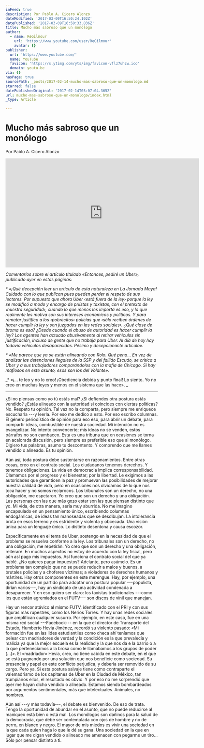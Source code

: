 ```yaml
---
inFeed: true
description: Por Pablo A. Cicero Alonzo
dateModified: '2017-03-09T16:50:24.102Z'
datePublished: '2017-03-09T16:50:33.836Z'
title: Mucho más sabroso que un monólogo
author:
  - name: ReGilmour
    url: 'https://www.youtube.com/user/ReGilmour'
    avatar: {}
publisher:
  url: 'https://www.youtube.com/'
  name: YouTube
  favicon: 'https://s.ytimg.com/yts/img/favicon-vflz7uhzw.ico'
  domain: youtu.be
via: {}
hasPage: true
sourcePath: _posts/2017-02-14-mucho-mas-sabroso-que-un-monologo.md
starred: false
datePublishedOriginal: '2017-02-14T03:07:04.365Z'
url: mucho-mas-sabroso-que-un-monologo/index.html
_type: Article

---
```

# Mucho más sabroso que un monólogo

Por Pablo A. Cicero Alonzo

<iframe src="https://cdn.embedly.com/widgets/media.html?src=https%3A%2F%2Fwww.youtube.com%2Fembed%2F3j8mr-gcgoI%3Ffeature%3Doembed&amp;url=http%3A%2F%2Fwww.youtube.com%2Fwatch%3Fv%3D3j8mr-gcgoI&amp;image=https%3A%2F%2Fi.ytimg.com%2Fvi%2F3j8mr-gcgoI%2Fhqdefault.jpg&amp;key=b7d04c9b404c499eba89ee7072e1c4f7&amp;type=text%2Fhtml&amp;schema=youtube" width="640" height="360" scrolling="no" frameborder="0" allowfullscreen="" style=""></iframe>

_Comentarios sobre el artículo titulado «Entonces, pediré un Uber», publicado ayer en estas páginas:_

_\* «¡Qué decepción leer un artículo de esta naturaleza en La Jornada Maya! Cuidado con lo que publican pues pueden perder el respeto de sus lectores. Por supuesto que ahora Uber ‹está fuera de la ley› porque la ley se modificó a modo y encargo de priístas y taxistas, con el pretexto de ‹nuestra seguridad›, cuando lo que menos les importa es eso, y lo que realmente les motiva son sus intereses económicos y políticos. Y para rematar justifica a los ‹pobrecitos› policías que ‹sólo reciben órdenes de hacer cumplir la ley y son juzgados en las redes sociales›. ¿Qué clase de broma es esa? ¿Desde cuando el abuso de autoridad es hacer cumplir la ley? Los agentes han actuado abusivamente al retirar vehículos sin justificación, incluso de gente que no trabaja para Uber. Al día de hoy hay todavía vehículos desaparecidos. Pésimo y decepcionante artículo»._

_\* «Me parece que ya se están alineando con Rolo. Qué pena... En vez de analizar las detenciones ilegales de la SSP y del fallido Escudo, se critica a Uber y a sus trabajadores comparándolos con la mafia de Chicago. Si hay mafiosos en este asunto, esos son los del Volante»._

_\* «¡... te leo y no lo creo! ¡Obediencia debida y punto final! Lo siento. Yo no creo en muchas leyes y menos en el sistema que las hace». _

---

¿Si no piensas como yo tú estás mal? ¿Si defiendes otra postura estás vendido? ¿Estás alineado con la autoridad si coincides con ciertas políticas? No. Respeto tu opinión. Tal vez no la comparta, pero siempre me enriquece escucharla ---y leerla. Por eso me dedico a esto. Por eso escribo columnas. El género periodístico de opinión para eso eso, para abrir un debate, para compartir ideas, combustible de nuestra sociedad. Mi intención no es evangelizar. No intento convencerte; mis ideas no se venden, estos párrafos no son cambaceo. Esta es una tribuna que en ocasiones se torna en acalorada discusión, pero siempre es preferible eso que al monólogo. Digiero tus palabras, asumo tu descontento. Y comprendo que me llames vendido o alineado. Es tu opinión. 

Aún así, toda postura debe sustentarse en razonamientos. Entre otras cosas, creo en el contrato social. Los ciudadanos tenemos derechos. Y tenemos obligaciones. La vida en democracia implica corresponsabilidad. Clamamos por el progreso y el bienestar; por la libertad. Le exigimos a las autoridades que garanticen la paz y promuevan las posibilidades de mejorar nuestra calidad de vida, pero en ocasiones nos olvidamos de lo que nos toca hacer y no somos recíprocos. Los tribunales son un derecho, no una obligación, me espetaron. Yo creo que son un derecho y una obligación. Las personas con las que más gozo estar son las que piensan distinto que yo. Mi vida, de otra manera, sería muy aburrida. No me imagino encapsulado en un pensamiento único, escribiendo columnas endogámicas, de ideas tan manoseadas que se desdibujan. La intolerancia brota en esos terreno y es estridente y violenta y obcecada. Una visión única para un lenguaje único. Lo distinto desentona y causa escozor. 

Específicamente en el tema de Uber, sostengo en la necesidad de que el problema se resuelva conforme a la ley. Los tribunales son un derecho, no una obligación, me repetirán. Yo creo que son un derecho y una obligación, reiteraré. En muchos aspectos no estoy de acuerdo con la ley fiscal, pero aún así pago mis impuestos. Así funciona el contrato social del que ya hablé. ¿No quieres pagar impuestos? Adelante, pero asúmelo. Es un problema tan complejo que no se puede reducir a malos y buenos, a brutales policías y a choferes víctimas; a violadores de derechos humanos y mártires. Hay otros componentes en este merengue. Hay, por ejemplo, una oportunidad de un partido para adoptar una postura popular ---populista, dirían varios---, hay un sindicato de una actividad condenada a desaparecer. Y en eso quiero ser claro: los taxistas tradicionales ---como los que están agremiados en el FUTV--- son discos de vinil que manejan. 

Hay un rencor atávico al mismo FUTV, identificado con el PRI y con sus figuras más rupestres, como los Nerios Torres. Y hay unas redes sociales que amplifican cualquier susurro. Por ejemplo, en este caso, fue en una misma red social ---Facebook--- en la que el director de Transporte del Estado, Humberto Hevia Jiménez, recordó su violento pasado: «Mi formación fue en las lides estudiantiles como checa ahí teníamos que pelear con madriadores de verdad y la condición es la que prevalecía y malicia ya que la mejor escuela es la realidad y la que nos da e la barrio o a la que pertenecíamos a la brosa como le llamábamos a los grupos de poder (...)». El «madriador» Hevia, creo, no tiene cabida en este debate, en el que se está pugnando por una solución que nos beneficie como sociedad. Su presencia y papel en este conflicto perjudica, y debería ser removido de su cargo. Pero ya. Si esta postura salvaje tiene como contraparte el valemadrismo de los capitanes de Uber en la Ciudad de México, tan trumpianos ellos, el resultado es obvio. Y por eso no me sorprendió que ayer me hayan dicho vendido o alineado. Estamos siendo bombardeados por argumentos sentimentales, más que intelectuales. Animales, no hombres. 

Aún así ---y más todavía---, el debate es bienvenido. De eso de trata. Tengo la oportunidad de abundar en el asunto, que no puede reducirse al maniqueo está bien o está mal. Los monólogos son dañinos para la salud de la democracia, que debe ser contemplada con ojos de hombre y no de perro, en blanco y negro. El mayor de mis miedos es vivir una sociedad en la que cada quien haga lo que le dé su gana. Una sociedad en la que en lugar que me digan vendido o alineado me amenacen con pegarme un tiro... Sólo por pensar distinto a ti.